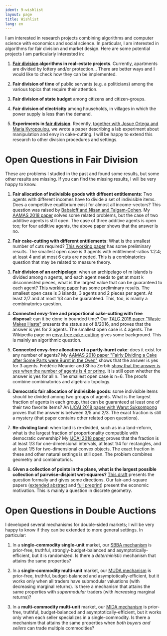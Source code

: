 ```yaml
---
ident: 9-wishlist
layout: page
title: Wishlist
lang: en
---
```

I am interested in research projects combining algorithms and computer science with economics and social science. In particular, I am interested in algorithms for fair division and market design. Here are some potential projects I am particularly interested in:

1. **[Fair division][fairness] algorithms in real-estate projects**. 
Currently, apartments are divided by lottery and/or protection... There are 
better ways and I would like to check how they can be implemented.

1. **Fair division of time** of public servants (e.g. a politicians) among the various topics that require their attention.

1. **Fair division of state budget** among citizens and citizen-groups.

1. **Fair division of electricity** among households, in villages in which the power supply is less than the demand.

1. **Experiments in [fair division][fairness]**. Recently, [together with Josue Ortega and Maria Kyropoulou](https://arxiv.org/abs/1810.08243), we wrote a paper describing a lab experiment about manipulation and envy in cake-cutting. I will be happy to extend this research to other division procedures and settings.


# Open Questions in Fair Division

These are problems I studied in the past and found some results, but some other results are missing. If you can find the missing results, I will be very happy to know.

1. **Fair allocation of indivisible goods with diffeent entitlements**: Two agents with different incomes have to divide a set of indivisible items. Does a competitive equilibrium exist for almost all income-vectors? This question was raised by [Babaioff and Nisan and Talgam-Cohen](https://arxiv.org/abs/1703.08150). My [AAMAS 2018 paper](https://arxiv.org/abs/1705.04212) solves some related problems, but the case of two additive agents is still open. The case of three additive agents is open too; for four additive agents, the above paper shows that the answer is no.

1. **Fair cake-cutting with different entitlements**: What is the smallest number of cuts required?
[This working paper](https://arxiv.org/abs/1803.05470) has some preliminary results. The smallest open case is 3 agents with entitlement-ratios 1:2:4; at least 4 and at most 6 cuts are needed.
This is a combinatorics question that may be related to measure theory.

1. **Fair division of an archipelago**: when an archipelago of m islands is divided among n agents, and each agent needs to get at most k disconnected pieces, what is the largest value that can be guaranteed to each agent?
[This working paper](https://arxiv.org/abs/1812.08150) has some preliminary results. 
The smallest open case is 3 islands, 3 agents and 2 pieces per agent. At least 2/7 and at most 1/3 can be guaranteed.
This, too, is mainly a combinatorics question.

1. **Connected envy-free and proportional cake-cutting with free disposal**: can it be done in bounded time? Our [TALG 2016 paper "Waste Makes Haste"](http://arxiv.org/abs/1511.02599) presents the status as of 8/2016, and proves that the answer is yes for 3 agents. The smallest open case is 4 agents. 
The Wikipedia page on [envy-free cake-cutting](https://en.wikipedia.org/wiki/Envy-free_cake-cutting) gives some background.
This is mainly an algorithmic question.

1. **Connected envy-free allocation of a partly-burnt cake**: does it exist for any number of agents?
My [AAMAS 2018 paper "Fairly Dividing a Cake after Some Parts were Burnt in the Oven"](https://arxiv.org/abs/1704.00726) shows that the answer is yes for 3 agents.
Frédéric Meunier and Shira Zerbib [show that the answer is yes when the number of agents is 4 or prime](https://arxiv.org/abs/1804.00449).
It is still open whether the answer is yes for all n. 
The smallest open case is n=6.
The proofs combine combinatorics and algebraic topology. 

1. **Democratic fair allocation of indivisible goods**: some indivisible items should be divided among two groups of agents. What is the largest fraction of agents in each group, that can be guaranteed at least one of their two favorite items?
An [IJCAI 2018 paper with Warut Suksompong](https://arxiv.org/abs/1709.02564) proves that the answer is between 3/5 and 2/3. The exact fraction is still a mystery (that paper contains other related open questions).

1. **Re-dividing land**: when land is re-divided, such as in a land-reform, what is the largest fraction of proportionality compatible with democratic ownership?
My [IJCAI 2018 paper](http://arxiv.org/abs/1603.00286) proves that the fraction is at least 1/3 for one-dimensional intervals, at least 1/4 for rectangles, and at least 1/5 for two-dimensional convex objects. The exact fraction in these and other natural settings is still open. The problem combines geometry and combinatorics.

1. **Given a collection of points in the plane, what is the largest possible collection of pairwise-disjoint wet-squares?**
[This draft][wet-squares] presents the question formally and gives some directions.
Our fair-and-square papers ([extended abstract][fairness-eurocg] and [full preprint][fairness-arxiv]) present the economic motivation.
This is mainly a question in discrete geometry.


# Open Questions in Double Auctions

I developed several mechanisms for double-sided markets; I will be very happy to know if they can be extended to more general settings. In particular:

1. In a **single-commodity single-unit** market, our [SBBA mechanism](https://arxiv.org/abs/1607.05139) is prior-free, truthful, strongly-budget-balanced and asymptotically-efficient, but it is randomized. Is there a *deterministic* mechanism that attains the same properties?

1. In a **single-commodity multi-unit** market, our [MUDA mechanism](https://arxiv.org/abs/1712.06848) is prior-free, truthful, budget-balanced and asymptotically-efficient, but it works only when all traders have submodular valuations (with decreasing marginal returns). Is there a mechanism that attains the same properties with *supermodular* traders (with *increasing* marginal returns)?

1. In a **multi-commodity multi-unit** market, our [MIDA mechanism](https://arxiv.org/abs/1604.06210) is prior-free, truthful, budget-balanced and asymptotically-efficient, but it works only when each seller specializes in a single-commodity. Is there a mechanism that attains the same properties when *both buyers and sellers* can trade multiple commodities?


[fairness-eurocg]: {{site.baseurl}}/papers/FairAndSquare-EuroCG-16.pdf
[fairness-arxiv]:  http://arxiv.org/abs/1510.03170
[wet-squares]:     {{site.baseurl}}/papers/WetSquaresInDesert-04.pdf
[fairness]:        {{site.baseurl}}/topics/{{page.lang}}/fairness
